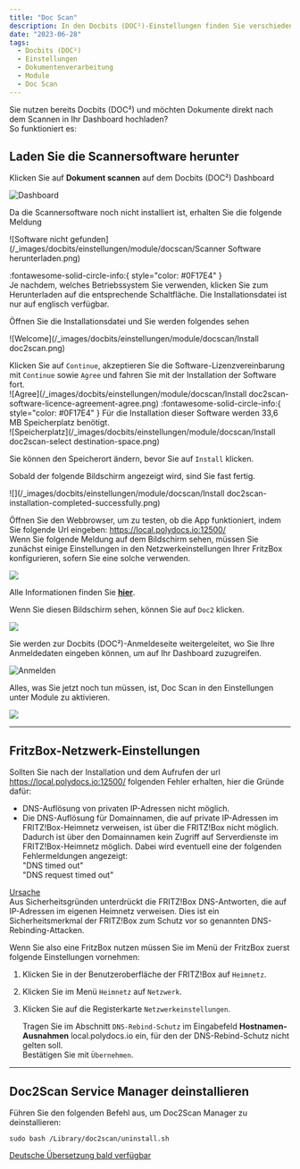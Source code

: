 ```yaml
---
title: "Doc Scan"
description: In den Docbits (DOC²)-Einstellungen finden Sie verschiedene Module, die wichtig sind, wenn Sie mit dem PO-Matching arbeiten, Genehmigungsprozesse nutzen und Ihre Dokumententypen individuell anpassen möchten. 
date: "2023-06-28"
tags:
  - Docbits (DOC²)
  - Einstellungen
  - Dokumentenverarbeitung
  - Module
  - Doc Scan
---
```


Sie nutzen bereits Docbits (DOC²) und möchten Dokumente direkt nach dem Scannen in Ihr Dashboard hochladen?<br> So funktioniert es:

## Laden Sie die Scannersoftware herunter

Klicken Sie auf **Dokument scannen** auf dem Docbits (DOC²) Dashboard

![Dashboard](/_images/docbits/einstellungen/module/docscan/Dashboard-Dokument-scannen.png)

Da die Scannersoftware noch nicht installiert ist, erhalten Sie die folgende Meldung

![Software nicht gefunden](/_images/docbits/einstellungen/module/docscan/Scanner Software herunterladen.png)

:fontawesome-solid-circle-info:{ style="color: #0F17E4" } <br>
Je nachdem, welches Betriebssystem Sie verwenden, klicken Sie zum Herunterladen auf die entsprechende Schaltfläche. Die Installationsdatei ist nur auf englisch verfügbar.


Öffnen Sie die Installationsdatei und Sie werden folgendes sehen

![Welcome](/_images/docbits/einstellungen/module/docscan/Install doc2scan.png)

Klicken Sie auf `Continue`, akzeptieren Sie die Software-Lizenzvereinbarung mit `Continue` sowie `Agree` und fahren Sie mit der Installation der Software fort.<br> 
![Agree](/_images/docbits/einstellungen/module/docscan/Install doc2scan-software-licence-agreement-agree.png)
:fontawesome-solid-circle-info:{ style="color: #0F17E4" } Für die Installation dieser Software werden 33,6 MB Speicherplatz benötigt.<br> 
![Speicherplatz](/_images/docbits/einstellungen/module/docscan/Install doc2scan-select destination-space.png)

Sie können den Speicherort ändern, bevor Sie auf `Install` klicken.

Sobald der folgende Bildschirm angezeigt wird, sind Sie fast fertig.

![](/_images/docbits/einstellungen/module/docscan/Install doc2scan-installation-completed-successfully.png)

Öffnen Sie den Webbrowser, um zu testen, ob die App funktioniert, indem Sie folgende Url eingeben: <https://local.polydocs.io:12500/> <br>
Wenn Sie folgende Meldung auf dem Bildschirm sehen, müssen Sie zunächst einige Einstellungen in den Netzwerkeinstellungen Ihrer FritzBox konfigurieren, sofern Sie eine solche verwenden.

![](/_images/docbits/einstellungen/module/docscan/browser_FritzBox.png)

Alle Informationen finden Sie **[hier](/docbits/settings/modules/doc-scan/#fritzbox-netzwerk-einstellungen)**.

Wenn Sie diesen Bildschirm sehen, können Sie auf `Doc2` klicken.

![](/_images/docbits/einstellungen/module/docscan/browser_bereit-fuer-doc2scan.png)

Sie werden zur Docbits (DOC²)-Anmeldeseite weitergeleitet, wo Sie Ihre Anmeldedaten eingeben können, um auf Ihr Dashboard zuzugreifen.

![Anmelden](/_images/docbits/einstellungen/module/docscan/docbits-doc2-anmeldeseite-browser.png)

Alles, was Sie jetzt noch tun müssen, ist, Doc Scan in den Einstellungen unter Module zu aktivieren.

![](/_images/docbits/einstellungen/module/docscan/docbits-doc2-einstellungen-module-docscan.png)

---

## FritzBox-Netzwerk-Einstellungen

Sollten Sie nach der Installation und dem Aufrufen der url https://local.polydocs.io:12500/ folgenden Fehler erhalten, hier die Gründe dafür:<br>
* DNS-Auflösung von privaten IP-Adressen nicht möglich.<br>
* Die DNS-Auflösung für Domainnamen, die auf private IP-Adressen im FRITZ!Box-Heimnetz verweisen, ist über die FRITZ!Box nicht möglich. Dadurch ist über den Domainnamen kein Zugriff auf Serverdienste im FRITZ!Box-Heimnetz möglich. Dabei wird eventuell eine der folgenden Fehlermeldungen angezeigt:<br>
"DNS timed out"<br>
"DNS request timed out"

<ins>Ursache</ins><br>
Aus Sicherheitsgründen unterdrückt die FRITZ!Box DNS-Antworten, die auf IP-Adressen im eigenen Heimnetz verweisen. Dies ist ein Sicherheitsmerkmal der FRITZ!Box zum Schutz vor so genannten DNS-Rebinding-Attacken.

Wenn Sie also eine FritzBox nutzen müssen Sie im Menü der FritzBox zuerst folgende Einstellungen vornehmen:

1. Klicken Sie in der Benutzeroberfläche der FRITZ!Box auf `Heimnetz`.

2. Klicken Sie im Menü `Heimnetz` auf `Netzwerk`.

3. Klicken Sie auf die Registerkarte `Netzwerkeinstellungen`.

    Tragen Sie im Abschnitt `DNS-Rebind-Schutz` im Eingabefeld **Hostnamen-Ausnahmen** local.polydocs.io ein, für den der DNS-Rebind-Schutz nicht gelten soll.<br> 
    Bestätigen Sie mit `Übernehmen`.
---

## Doc2Scan Service Manager deinstallieren
Führen Sie den folgenden Befehl aus, um Doc2Scan Manager zu deinstallieren:
```command
sudo bash /Library/doc2scan/uninstall.sh
```




[Deutsche Übersetzung bald verfügbar](https://en.docs.fellowpro.com/docbits/settings/module/doc-scan/)